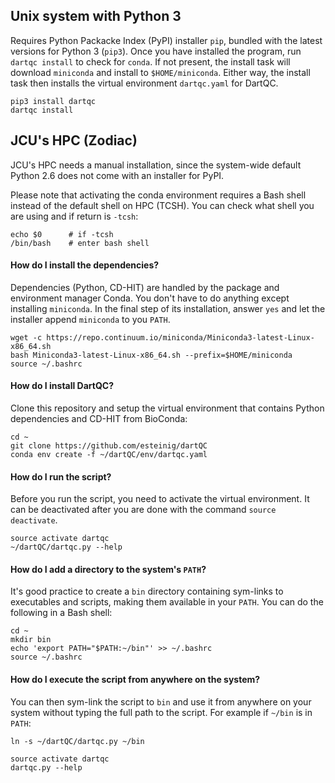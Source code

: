 ## Unix system with Python 3

Requires Python Packacke Index (PyPI) installer `pip`, bundled with the latest versions for Python 3 (`pip3`). Once you have installed the program, run `dartqc install` to check for `conda`. If not present, the install task will download `miniconda` and install to `$HOME/miniconda`. Either way, the install task then installs the virtual environment `dartqc.yaml` for DartQC.

```
pip3 install dartqc
dartqc install
```

## JCU's HPC (Zodiac)

JCU's HPC needs a manual installation, since the system-wide default Python 2.6 does not come with an installer for PyPI.

Please note that activating the conda environment requires a Bash shell instead of the default shell on HPC (TCSH). You can check what shell you are using and if return is `-tcsh`:

```
echo $0      # if -tcsh
/bin/bash    # enter bash shell
 ```
 
#### How do I install the dependencies?

Dependencies (Python, CD-HIT) are handled by the package and environment manager Conda. You don't have to do anything except installing `miniconda`. In the final step of its installation, answer `yes` and let the installer append `miniconda` to you `PATH`.

```
wget -c https://repo.continuum.io/miniconda/Miniconda3-latest-Linux-x86_64.sh
bash Miniconda3-latest-Linux-x86_64.sh --prefix=$HOME/miniconda
source ~/.bashrc
```

#### How do I install DartQC?

Clone this repository and setup the virtual environment that contains Python dependencies and CD-HIT from BioConda:

```
cd ~
git clone https://github.com/esteinig/dartQC
conda env create -f ~/dartQC/env/dartqc.yaml
```

#### How do I run the script?

Before you run the script, you need to activate the virtual environment. It can be deactivated after you are done with the command `source deactivate`.

```
source activate dartqc
~/dartQC/dartqc.py --help
```

#### How do I add a directory to the system's `PATH`?

It's good practice to create a `bin` directory containing sym-links to executables and scripts, making them available in your `PATH`. You can do the following in a Bash shell:

```
cd ~
mkdir bin
echo 'export PATH="$PATH:~/bin"' >> ~/.bashrc
source ~/.bashrc
```

#### How do I execute the script from anywhere on the system?

You can then sym-link the script to `bin` and use it from anywhere on your system without typing the full path to the script. For example if `~/bin` is in `PATH`:

```
ln -s ~/dartQC/dartqc.py ~/bin

source activate dartqc
dartqc.py --help
```
